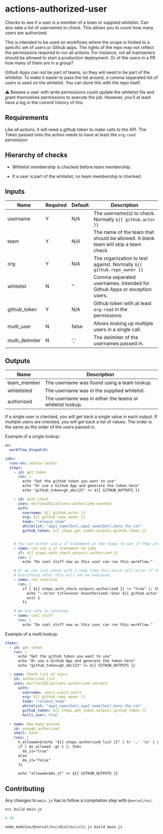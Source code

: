 # actions-authorized-user

Checks to see if a user is a member of a team or supplied whitelist.
Can also take a list of usernames to check. This allows you to count how many users are authorized.

This is intended to be used on workflows where the scope is limited to a specific set of users or Github apps.
The rights of the repo may not reflect the permissions required to run all actions.
For instance, not all maintainers should be allowed to start a production deployment.
Or of the users in a PR how many of them are in a group?

Github Apps can not be part of teams, so they will need to be part of the whitelist.
To make it easier to pass the list around, a comma separated list of users is used on the whitelist.
You can store this with the repo itself.

:warning: Beware a user with write permissions could update the whitelist file and grant themselves permissions to execute the job.
However, you'll at least have a log in the commit history of this.

## Requirements

Like all actions, it will need a github token to make calls to the API.
The Token passed onto the action needs to have at least the `org:read` permission.

## Hierarchy of checks

- Whitelist membership is checked before team membership.

- If a user is part of the whitelist, no team membership is checked.

## Inputs

| Name         | Required | Default | Description                                                             |
| ------------ | -------- | ------- | ----------------------------------------------------------------------- |
| username     | Y        | N/A     | The username(s) to check. Normally `${{ github.actor }}`                |
| team         | Y        | N/A     | The name of the team that should be allowed. A blank team will skip a team check |
| org          | Y        | N/A     | The organization to test against. Normally `${{ github.repo_owner }}`   |
| whitelist    | N        | ''      | Comma separated usernames. Intended for Github Apps or exception users. |
| github_token | Y        | N/A     | Github token with at least `org:read` in the permissions.               |
| multi_user   | N        | false   | Allows looking up multiple users in a single call.                      |
| multi_delimiter | N     | ','     | The delimiter of the usernames passed in.

## Outputs

| Name        | Description                                               |
| ----------- | --------------------------------------------------------- |
| team_member | The username was found using a team lookup.               |
| whitelisted | The username was in the supplied whitelist.               |
| authorized  | The username was in either the teams or whitelist lookup. |

If a single user is checked, you will get back a single value in each output.
If multiple users are checked, you will get back a list of values. The order is the same as the order of the users passed in.

Example of a single lookup:

```yaml
on:
  workflow_dispatch:

jobs:
  runs-on: ubuntu-latest
  steps:
    - id: get_token
      run: |
        echo "Get the github token you want to use"
        echo "Or use a Github App and generate the token here"
        echo "github_token=gh_abc123" >> ${{ GITHUB_OUTPUTS }}

    - id: auth_check
      uses: morfien101/actions-authorized-user@v3
      with:
        username: ${{ github.actor }}
        org: ${{ github.repo_owner }}
        team: "release_team"
        whitelist: "app1_name[bot],app2_name[bot],mona_the_cat"
        github_token: ${{ steps.get_token.outputs.github_token }}


    # You can either use a if statement on the steps to see if they are allowed to run.
    - name: can use a if statement on jobs
      if: ${{ steps.auth_check.outputs.authorized }}
      run: |
        echo "Do cool stuff now as this user can run this workflow."

    # Or we can just check with a step like this which will error if the user is not authorized.
    # Everything after this will not be executed.
    - name: can continue
      run: |
        if [ ${{ steps.auth_check.outputs.authorized }} != "true" ]; then
          echo "::error title=User Unauthorized::User ${{ github.actor }} is not authorized to run this workflow!"
          exit 1
        fi

    # We are safe to continue
    - name: cool stuff
      run: |
        echo "Do cool stuff now as this user can run this workflow."
```

Example of a multi lookup:
```yaml
steps:
  - id: get_token
    run: |
      echo "Get the github token you want to use"
      echo "Or use a Github App and generate the token here"
      echo "github_token=gh_abc123" >> ${{ GITHUB_OUTPUTS }}

  - name: Check list of users
    id: authorized_list
    uses: morfien101/actions-authorized-user@v3
      with:
        username: user1,user2,user3
        org: ${{ github.repo_owner }}
        team: "release_team"
        whitelist: "app1_name[bot],app2_name[bot],mona_the_cat"
        github_token: ${{ steps.get_token.outputs.github_token }}
        multi_user: true
  
  - name: How many passed
    id: enough_authorized
    shell: bash
    runs: |
      n_allowed=$(echo "${{ steps.authorized_list }}" | tr ',' '\n' | grep true | wc -l)
      if [ $n_allowed -gt 1 ]; then
        do_it="true"
      else
        do_it="false"
      fi

      echo "allowed=$do_it" >> ${{ GITHUB_OUTPUTS }}
```

## Contributing

Any changes to `main.js` has to follow a compilation step with `@vercel/ncc`.

```sh
ncc build main.js

# OR

node_modules/@vercel/ncc/dist/ncc/cli.js build main.js
```
